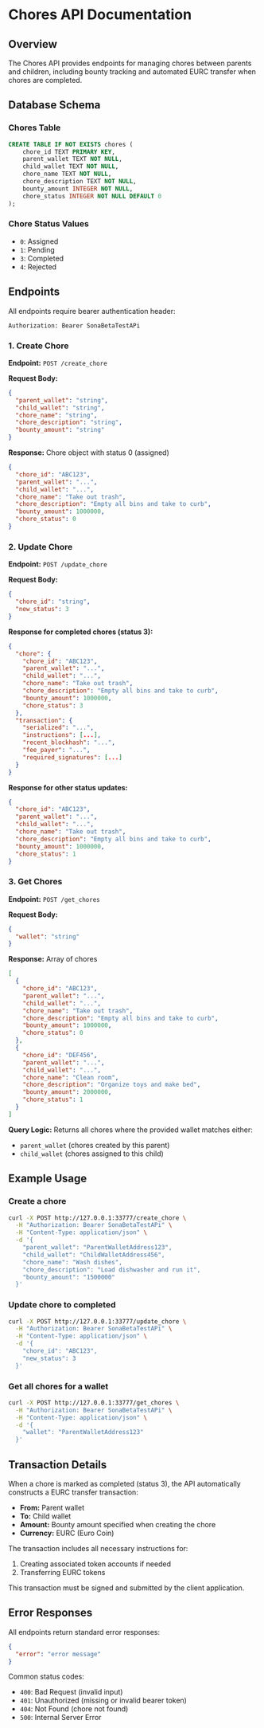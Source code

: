 # Chores API Documentation

## Overview
The Chores API provides endpoints for managing chores between parents and children, including bounty tracking and automated EURC transfer when chores are completed.

## Database Schema

### Chores Table
```sql
CREATE TABLE IF NOT EXISTS chores (
    chore_id TEXT PRIMARY KEY,
    parent_wallet TEXT NOT NULL,
    child_wallet TEXT NOT NULL,
    chore_name TEXT NOT NULL,
    chore_description TEXT NOT NULL,
    bounty_amount INTEGER NOT NULL,
    chore_status INTEGER NOT NULL DEFAULT 0
);
```

### Chore Status Values
- `0`: Assigned
- `1`: Pending
- `3`: Completed
- `4`: Rejected

## Endpoints

All endpoints require bearer authentication header:
```
Authorization: Bearer SonaBetaTestAPi
```

### 1. Create Chore

**Endpoint:** `POST /create_chore`

**Request Body:**
```json
{
  "parent_wallet": "string",
  "child_wallet": "string",
  "chore_name": "string",
  "chore_description": "string",
  "bounty_amount": "string"
}
```

**Response:** Chore object with status 0 (assigned)
```json
{
  "chore_id": "ABC123",
  "parent_wallet": "...",
  "child_wallet": "...",
  "chore_name": "Take out trash",
  "chore_description": "Empty all bins and take to curb",
  "bounty_amount": 1000000,
  "chore_status": 0
}
```

### 2. Update Chore

**Endpoint:** `POST /update_chore`

**Request Body:**
```json
{
  "chore_id": "string",
  "new_status": 3
}
```

**Response for completed chores (status 3):**
```json
{
  "chore": {
    "chore_id": "ABC123",
    "parent_wallet": "...",
    "child_wallet": "...",
    "chore_name": "Take out trash",
    "chore_description": "Empty all bins and take to curb",
    "bounty_amount": 1000000,
    "chore_status": 3
  },
  "transaction": {
    "serialized": "...",
    "instructions": [...],
    "recent_blockhash": "...",
    "fee_payer": "...",
    "required_signatures": [...]
  }
}
```

**Response for other status updates:**
```json
{
  "chore_id": "ABC123",
  "parent_wallet": "...",
  "child_wallet": "...",
  "chore_name": "Take out trash",
  "chore_description": "Empty all bins and take to curb",
  "bounty_amount": 1000000,
  "chore_status": 1
}
```

### 3. Get Chores

**Endpoint:** `POST /get_chores`

**Request Body:**
```json
{
  "wallet": "string"
}
```

**Response:** Array of chores
```json
[
  {
    "chore_id": "ABC123",
    "parent_wallet": "...",
    "child_wallet": "...",
    "chore_name": "Take out trash",
    "chore_description": "Empty all bins and take to curb",
    "bounty_amount": 1000000,
    "chore_status": 0
  },
  {
    "chore_id": "DEF456",
    "parent_wallet": "...",
    "child_wallet": "...",
    "chore_name": "Clean room",
    "chore_description": "Organize toys and make bed",
    "bounty_amount": 2000000,
    "chore_status": 1
  }
]
```

**Query Logic:**
Returns all chores where the provided wallet matches either:
- `parent_wallet` (chores created by this parent)
- `child_wallet` (chores assigned to this child)

## Example Usage

### Create a chore
```bash
curl -X POST http://127.0.0.1:33777/create_chore \
  -H "Authorization: Bearer SonaBetaTestAPi" \
  -H "Content-Type: application/json" \
  -d '{
    "parent_wallet": "ParentWalletAddress123",
    "child_wallet": "ChildWalletAddress456",
    "chore_name": "Wash dishes",
    "chore_description": "Load dishwasher and run it",
    "bounty_amount": "1500000"
  }'
```

### Update chore to completed
```bash
curl -X POST http://127.0.0.1:33777/update_chore \
  -H "Authorization: Bearer SonaBetaTestAPi" \
  -H "Content-Type: application/json" \
  -d '{
    "chore_id": "ABC123",
    "new_status": 3
  }'
```

### Get all chores for a wallet
```bash
curl -X POST http://127.0.0.1:33777/get_chores \
  -H "Authorization: Bearer SonaBetaTestAPi" \
  -H "Content-Type: application/json" \
  -d '{
    "wallet": "ParentWalletAddress123"
  }'
```

## Transaction Details

When a chore is marked as completed (status 3), the API automatically constructs a EURC transfer transaction:
- **From:** Parent wallet
- **To:** Child wallet
- **Amount:** Bounty amount specified when creating the chore
- **Currency:** EURC (Euro Coin)

The transaction includes all necessary instructions for:
1. Creating associated token accounts if needed
2. Transferring EURC tokens

This transaction must be signed and submitted by the client application.

## Error Responses

All endpoints return standard error responses:
```json
{
  "error": "error message"
}
```

Common status codes:
- `400`: Bad Request (invalid input)
- `401`: Unauthorized (missing or invalid bearer token)
- `404`: Not Found (chore not found)
- `500`: Internal Server Error

